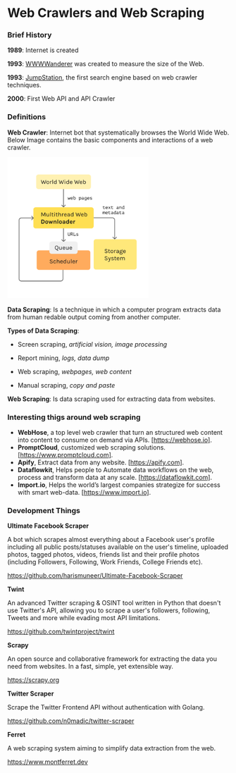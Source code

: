 # Web Crawlers and Web Scraping
### Brief History

**1989**: Internet is created

**1993**:  [WWWWanderer](https://www.wikiwand.com/en/World_Wide_Web_Wanderer) was created to measure the size of the Web.

**1993**: [JumpStation](https://www.wikiwand.com/en/JumpStation), the first search engine based on web crawler techniques.

**2000**: First Web API and API Crawler



### Definitions

**Web Crawler**: Internet bot that systematically browses the World Wide Web. Below Image contains the basic components and interactions of a web crawler.

<img src="crawler_structure.png" alt="Crawler Components" width="320" height="auto" />

**Data Scraping**: Is a technique in which a computer program extracts data from human redable output coming from another computer.

**Types of Data Scraping**: 

* Screen scraping, *artificial vision, image processing*

* Report mining, *logs, data dump*

* Web scraping, *webpages, web content*

* Manual scraping, *copy and paste*

**Web Scraping**: Is data scraping used for extracting data from websites.



### Interesting thigs around web scraping 

* **WebHose**, a top level web crawler that turn an structured web content into content to consume on demand via APIs. [https://webhose.io].
* **PromptCloud**, customized web scraping solutions. [https://www.promptcloud.com].
* **Apify**, Extract data from any website. [https://apify.com].
* **Dataflowkit**, Helps people to Automate data workflows on the web, process and transform data at any scale. [https://dataflowkit.com].
* **Import.io**, Helps the world’s largest companies strategize for success with smart web-data. [https://www.import.io].



### Development Things

**Ultimate Facebook Scraper**

A bot which scrapes almost everything about a Facebook user's profile including all public posts/statuses available on the user's timeline, uploaded photos, tagged photos, videos, friends list and their profile photos (including Followers, Following, Work Friends, College Friends etc).

https://github.com/harismuneer/Ultimate-Facebook-Scraper



**Twint**

An advanced Twitter scraping & OSINT tool written in Python that doesn't use Twitter's API, allowing you to scrape a user's followers, following, Tweets and more while evading most API limitations.

https://github.com/twintproject/twint



**Scrapy**

An open source and collaborative framework for extracting the data you need from websites. In a fast, simple, yet extensible way.

https://scrapy.org



**Twitter Scraper**

Scrape the Twitter Frontend API without authentication with Golang.

https://github.com/n0madic/twitter-scraper



**Ferret**

A web scraping system aiming to simplify data extraction from the web.

https://www.montferret.dev
